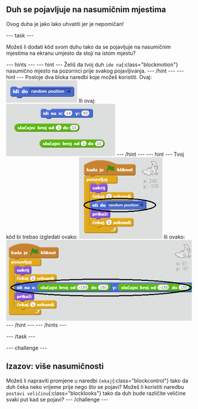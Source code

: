 ## Duh se pojavljuje na nasumičnim mjestima

Ovog duha je jako lako uhvatiti jer je nepomičan!

--- task ---

Možeš li dodati kôd svom duhu tako da se pojavljuje na nasumičnim mjestima na ekranu umjesto da stoji na istom mjestu?

--- hints --- --- hint --- Želiš da tvoj duh `ide na`{:class="blockmotion"} nasumično mjesto na pozornici prije svakog pojavljivanja. --- /hint --- --- hint --- Postoje dva bloka naredbi koje možeš koristiti. Ovaj: ![screenshot](images/ghost-random-blocks-1.png) Ili ovaj: ![screenshot](images/ghost-random-blocks-2.png) --- /hint --- --- hint --- Tvoj kôd bi trebao izgledati ovako: ![screenshot](images/ghost-random-code-1.png) Ili ovako: ![screenshot](images/ghost-random-code-2.png) --- /hint --- --- /hints ---

--- /task ---

--- challenge ---

## Izazov: više nasumičnosti

Možeš li napraviti promjene u naredbi `čekaj`{:class="blockcontrol"} tako da duh čeka neko vrijeme prije nego što se pojavi? Možeš li koristiti naredbu `postavi veličinu`{:class="blocklooks"} tako da duh bude različite veličine svaki put kad se pojavi? --- /challenge ---
